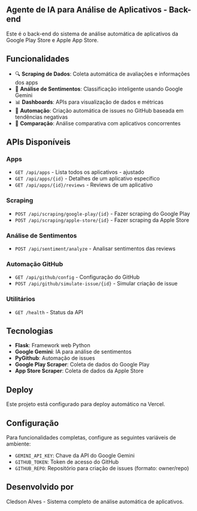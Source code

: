 ## Agente de IA para Análise de Aplicativos - Back-end

Este é o back-end do sistema de análise automática de aplicativos da Google Play Store e Apple App Store.

## Funcionalidades

- 🔍 **Scraping de Dados**: Coleta automática de avaliações e informações dos apps
- 🤖 **Análise de Sentimentos**: Classificação inteligente usando Google Gemini
- 📊 **Dashboards**: APIs para visualização de dados e métricas
- 🚨 **Automação**: Criação automática de issues no GitHub baseada em tendências negativas
- 🔄 **Comparação**: Análise comparativa com aplicativos concorrentes

## APIs Disponíveis

### Apps
- `GET /api/apps` - Lista todos os aplicativos - ajustado
- `GET /api/apps/{id}` - Detalhes de um aplicativo específico
- `GET /api/apps/{id}/reviews` - Reviews de um aplicativo

### Scraping
- `POST /api/scraping/google-play/{id}` - Fazer scraping do Google Play
- `POST /api/scraping/apple-store/{id}` - Fazer scraping da Apple Store

### Análise de Sentimentos
- `POST /api/sentiment/analyze` - Analisar sentimentos das reviews

### Automação GitHub
- `GET /api/github/config` - Configuração do GitHub
- `POST /api/github/simulate-issue/{id}` - Simular criação de issue

### Utilitários
- `GET /health` - Status da API

## Tecnologias

- **Flask**: Framework web Python
- **Google Gemini**: IA para análise de sentimentos
- **PyGithub**: Automação de issues
- **Google Play Scraper**: Coleta de dados do Google Play
- **App Store Scraper**: Coleta de dados da Apple Store

## Deploy

Este projeto está configurado para deploy automático na Vercel.

## Configuração

Para funcionalidades completas, configure as seguintes variáveis de ambiente:

- `GEMINI_API_KEY`: Chave da API do Google Gemini
- `GITHUB_TOKEN`: Token de acesso do GitHub
- `GITHUB_REPO`: Repositório para criação de issues (formato: owner/repo)

## Desenvolvido por

Cledson Alves - Sistema completo de análise automática de aplicativos.

